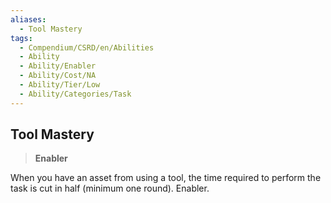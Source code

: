 ```yaml
---
aliases:
  - Tool Mastery
tags:
  - Compendium/CSRD/en/Abilities
  - Ability
  - Ability/Enabler
  - Ability/Cost/NA
  - Ability/Tier/Low
  - Ability/Categories/Task
---
```

  
    
## Tool Mastery    
>**Enabler**  
    
When you have an asset from using a tool, the time required to perform the task is cut in half (minimum one round). Enabler.
